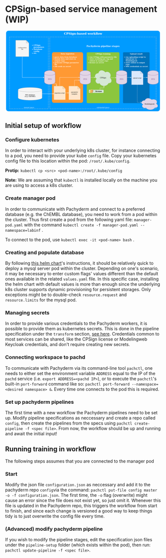# CPSign-based service management (WIP)
![workflow_overview](/imgs/cpsign_workflow.png)

## Initial setup of workflow
### Configure kubernetes
In order to interact with your underlying k8s cluster, for instance connecting to a pod, you need to provide your kube `config` file. Copy your kubernetes config file to this location within the pod: `/root/.kube/config`.

**Protip:** `kubectl cp <src> <pod-name>:/root/.kube/config`

**Note:** We are assuming that `kubectl` is installed locally on the machine you are using to access a k8s cluster.

### Create manager pod
In order to communicate with Pachyderm and connect to a preferred database (e.g. the ChEMBL database), you need to work from a pod within the cluster. Thus first create a pod from the following yaml file: `manager-pod.yaml` with the command `kubectl create -f manager-pod.yaml --namespace=labinf` .

To connect to the pod, use `kubectl exec -it <pod-name> bash` .

### Creating and populate database
By following [this helm chart](https://github.com/helm/charts/tree/master/stable/mysql)'s instructions, it should be relatively quick to deploy a mysql server pod within the cluster. Depending on one's scenario, it may be necessary to enter custom flags' values different than the default ones available in the related `values.yaml` file. In this specific case, installing the helm chart with default values is more than enough since the underlying k8s cluster supports dynamic provisioning for persistent storages. Only exceptions might be to double-check `resource.request` and `resource.limits` for the mysql pod.

### Managing secrets
In order to provide various credentials to the Pachyderm workers, it is possible to provide them as kubernetes secrets. This is done in the pipeline specification under the `transform` section, [see here](http://docs.pachyderm.io/en/latest/reference/pipeline_spec.html#transform-required). Credentials common to most services can be shared, like the CPSign license or Modelingweb Keycloak credentials, and don't require creating new secrets.

### Connecting workspace to pachd
To communicate with Pachyderm via its command-line tool `pachctl`, one needs to either set the environment variable `ADDRESS` equal to the IP of the `pachd` service (i.e. `export ADDRESS=<pachd IP>`), or to execute the `pachctl`'s built-in `port-forward` command like so: `pachctl port-forward --namespace=<desired namespace> &`. Every time one connects to the pod this is required.

### Set up pachyderm pipelines
The first time with a new workflow the Pachyderm pipelines need to be set up. Modify pipeline specifications as neccessary and create a repo called `config`, then create the pipelines from the specs using `pachctl create-pipeline -f <spec file>`. From now, the workflow should be up and running and await the initial input!

## Running training in workflow
The following steps assumes that you are connected to the manager pod
### Start 
Modify the json file `configuration.json` as neccessary and add it to the pachyderm repo `config`via the command: `pachctl put-file config master -o -f configuration.json`. The first time, the `-o` flag (overwrite) might cause an error since the file does not exist yet, so just omit it. Whenever this file is updated in the Pachyderm repo, this triggers the workflow from start to finish, and since each change is versioned a good way to keep things tidy is to just overwrite the config file every time.

### (Advanced) modify pachyderm pipeline
If you wish to modify the pipeline stages, edit the specification json files under the `pipeline-setup` folder (which exists within the pod), then run: `pachctl update-pipeline -f <spec file>`.
